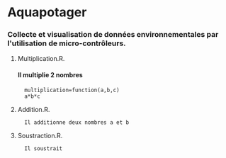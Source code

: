 # Aquapotager
### Collecte et visualisation de données environnementales par l'utilisation de micro-contrôleurs.

1. Multiplication.R.
   
   #### Il multiplie 2 nombres
         multiplication=function(a,b,c)
         a*b*c

2. Addition.R.
   
         Il additionne deux nombres a et b

3. Soustraction.R.
   
         Il soustrait
